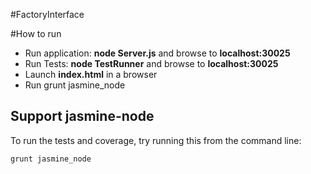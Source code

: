 #FactoryInterface

#How to run

- Run application: **node Server.js** and browse to **localhost:30025**
- Run Tests: **node TestRunner**  and browse to **localhost:30025**
- Launch **index.html** in a browser
- Run grunt jasmine_node 

## Support jasmine-node

To run the tests and coverage, try running this from the command line:

    grunt jasmine_node


